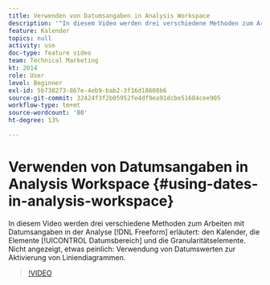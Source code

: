 ```yaml
---
title: Verwenden von Datumsangaben in Analysis Workspace
description: '"In diesem Video werden drei verschiedene Methoden zum Arbeiten mit Datumsangaben in der Freiformanalyse erläutert: den Kalender, die Elemente des Datumsbereichs und die Granularität. Nicht angezeigt, etwas peinlich: Verwendung von Datumswerten zur Aktivierung von Liniendiagrammen. "'
feature: Kalender
topics: null
activity: use
doc-type: feature video
team: Technical Marketing
kt: 2014
role: User
level: Beginner
exl-id: 5b738273-867e-4eb9-bab2-3f16d18608b6
source-git-commit: 32424f3f2b05952fe4df9ea91dcbe51684cee905
workflow-type: tm+mt
source-wordcount: '80'
ht-degree: 13%

---
```


# Verwenden von Datumsangaben in Analysis Workspace {#using-dates-in-analysis-workspace}

In diesem Video werden drei verschiedene Methoden zum Arbeiten mit Datumsangaben in der Analyse [!DNL Freeform] erläutert: den Kalender, die Elemente [!UICONTROL Datumsbereich] und die Granularitätselemente. Nicht angezeigt, etwas peinlich: Verwendung von Datumswerten zur Aktivierung von Liniendiagrammen.

>[!VIDEO](https://video.tv.adobe.com/v/24136/?quality=12)
